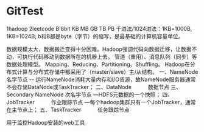 # GitTest
1hadoop     2leetcode
B:8bit
KB
MB
GB
TB
PB
千进法/1024进法：1KB=1000B, 1KB=1024B; b和B都是byte（字节）的缩写，是最基础的计算机容量单位。

数据规模太大，数据搬迁变得十分困难。Hadoop强调代码向数据迁移，让数据不动，可执行代码移动到数据所在的机器上去。
管道（重用）、消息队列（同步）等数据处理模型。
Mapping、Reducing、Partitioning、Shuffling。
Hadoop在分布式计算与分布式存储中都采用了（master/slave）主/从结构。
一、NameNode          名字节点
-- 运行NameNode消耗大量内存和I/O资源，故NameNode服务器通常不会存储DataNode或TaskTracker；
二、DataNode            数据节点
三、Secondary NameNode  次名字节点
—HDFS元数据的一个快照；
四、JobTracker            作业跟踪节点
—每个hadoop集群只有一个JobTracker，通常在主节点上；
五、TaskTracker           任务跟踪节点

用于监控Hadoop安装的web工具












	


